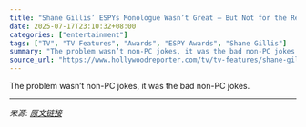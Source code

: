 ```yaml
---
title: "Shane Gillis’ ESPYs Monologue Wasn’t Great — But Not for the Reasons You Think"
date: 2025-07-17T23:10:32+08:00
categories: ["entertainment"]
tags: ["TV", "TV Features", "Awards", "ESPY Awards", "Shane Gillis"]
summary: "The problem wasn’t non-PC jokes, it was the bad non-PC jokes."
source_url: "https://www.hollywoodreporter.com/tv/tv-features/shane-gillis-espy-awards-monologue-bad-or-good-1236318572/"
---
```


The problem wasn’t non-PC jokes, it was the bad non-PC jokes.

---

*来源: [原文链接](https://www.hollywoodreporter.com/tv/tv-features/shane-gillis-espy-awards-monologue-bad-or-good-1236318572/)*
